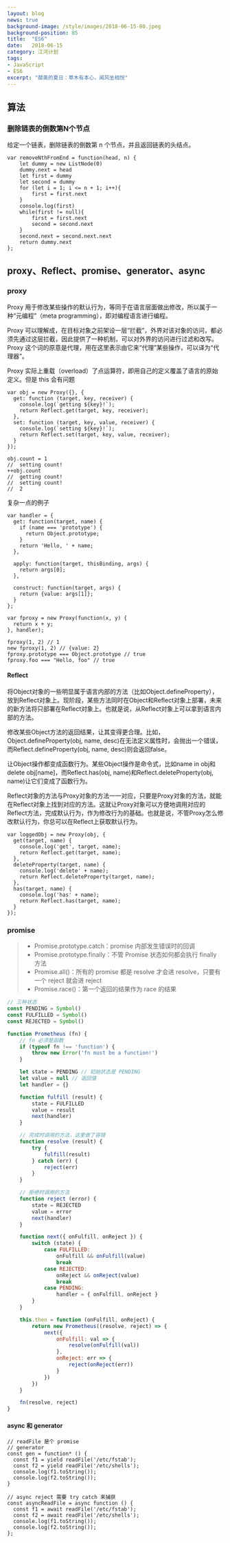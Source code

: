 ```yaml
---
layout: blog
news: true
background-image: /style/images/2018-06-15-80.jpeg
background-position: 85
title:  "ES6"
date:   2018-06-15
category: 江河计划
tags:
- JavaScript
- ES6
excerpt: "醇美的夏日：草木有本心，闻风坐相悦"
---
```


## 算法

### 删除链表的倒数第N个节点

给定一个链表，删除链表的倒数第 n 个节点，并且返回链表的头结点。
```
var removeNthFromEnd = function(head, n) {
    let dummy = new ListNode(0)
    dummy.next = head
    let first = dummy
    let second = dummy
    for (let i = 1; i <= n + 1; i++){
        first = first.next
    }
    console.log(first)
    while(first != null){
        first = first.next
        second = second.next
    }
    second.next = second.next.next
    return dummy.next
};
```

## proxy、Reflect、promise、generator、async

### proxy

Proxy 用于修改某些操作的默认行为，等同于在语言层面做出修改，所以属于一种“元编程”（meta programming），即对编程语言进行编程。

Proxy 可以理解成，在目标对象之前架设一层“拦截”，外界对该对象的访问，都必须先通过这层拦截，因此提供了一种机制，可以对外界的访问进行过滤和改写。Proxy 这个词的原意是代理，用在这里表示由它来“代理”某些操作，可以译为“代理器”。

Proxy 实际上重载（overload）了点运算符，即用自己的定义覆盖了语言的原始定义。但是 this 会有问题

    var obj = new Proxy({}, {
      get: function (target, key, receiver) {
        console.log(`getting ${key}!`);
        return Reflect.get(target, key, receiver);
      },
      set: function (target, key, value, receiver) {
        console.log(`setting ${key}!`);
        return Reflect.set(target, key, value, receiver);
      }
    });
    
    obj.count = 1
    //  setting count!
    ++obj.count
    //  getting count!
    //  setting count!
    //  2

复杂一点的例子
    
    var handler = {
      get: function(target, name) {
        if (name === 'prototype') {
          return Object.prototype;
        }
        return 'Hello, ' + name;
      },
    
      apply: function(target, thisBinding, args) {
        return args[0];
      },
    
      construct: function(target, args) {
        return {value: args[1]};
      }
    };
    
    var fproxy = new Proxy(function(x, y) {
      return x + y;
    }, handler);
    
    fproxy(1, 2) // 1
    new fproxy(1, 2) // {value: 2}
    fproxy.prototype === Object.prototype // true
    fproxy.foo === "Hello, foo" // true

#### Reflect

将Object对象的一些明显属于语言内部的方法（比如Object.defineProperty），放到Reflect对象上。现阶段，某些方法同时在Object和Reflect对象上部署，未来的新方法将只部署在Reflect对象上。也就是说，从Reflect对象上可以拿到语言内部的方法。

修改某些Object方法的返回结果，让其变得更合理。比如，Object.defineProperty(obj, name, desc)在无法定义属性时，会抛出一个错误，而Reflect.defineProperty(obj, name, desc)则会返回false。

让Object操作都变成函数行为。某些Object操作是命令式，比如name in obj和delete obj[name]，而Reflect.has(obj, name)和Reflect.deleteProperty(obj, name)让它们变成了函数行为。

Reflect对象的方法与Proxy对象的方法一一对应，只要是Proxy对象的方法，就能在Reflect对象上找到对应的方法。这就让Proxy对象可以方便地调用对应的Reflect方法，完成默认行为，作为修改行为的基础。也就是说，不管Proxy怎么修改默认行为，你总可以在Reflect上获取默认行为。

    var loggedObj = new Proxy(obj, {
      get(target, name) {
        console.log('get', target, name);
        return Reflect.get(target, name);
      },
      deleteProperty(target, name) {
        console.log('delete' + name);
        return Reflect.deleteProperty(target, name);
      },
      has(target, name) {
        console.log('has' + name);
        return Reflect.has(target, name);
      }
    });
    
### promise

> * Promise.prototype.catch：promise 内部发生错误时的回调
> * Promise.prototype.finally：不管 Promise 状态如何都会执行 finally 方法
> * Promise.all()：所有的 promise 都是 resolve 才会进 resolve，只要有一个 reject 就会进 reject
> * Promise.race()：第一个返回的结果作为 race 的结果

```javascript
// 三种状态
const PENDING = Symbol()
const FULFILLED = Symbol()
const REJECTED = Symbol()

function Prometheus (fn) {
    // fn 必须是函数
    if (typeof fn !== 'function') {
        throw new Error('fn must be a function!')
    }

    let state = PENDING // 初始状态是 PENDING
    let value = null // 返回值
    let handler = {}

    function fulfill (result) {
        state = FULFILLED
        value = result
        next(handler)
    }

    // 完成时调用的方法，这里做了容错
    function resolve (result) {
        try {
            fulfill(result)
        } catch (err) {
            reject(err)
        }
    }

    // 拒绝时调用的方法
    function reject (error) {
        state = REJECTED
        value = error
        next(handler)
    }

    function next({ onFulfill, onReject }) {
        switch (state) {
            case FULFILLED:
                onFulfill && onFulfill(value)
                break
            case REJECTED:
                onReject && onReject(value)
                break
            case PENDING:
                handler = { onFulfill, onReject }
        }
    }

    this.then = function (onFulfill, onReject) {
        return new Prometheus((resolve, reject) => {
            next({
                onFulfill: val => {
                    resolve(onFulfill(val))
                },
                onReject: err => {
                    reject(onReject(err))
                }
            })
        })
    }

    fn(resolve, reject)
}
```
#### async 和 generator

    // readFile 是个 promise
    // generator
    const gen = function* () {
      const f1 = yield readFile('/etc/fstab');
      const f2 = yield readFile('/etc/shells');
      console.log(f1.toString());
      console.log(f2.toString());
    }
    
    // async reject 需要 try catch 来捕获
    const asyncReadFile = async function () {
      const f1 = await readFile('/etc/fstab');
      const f2 = await readFile('/etc/shells');
      console.log(f1.toString());
      console.log(f2.toString());
    };